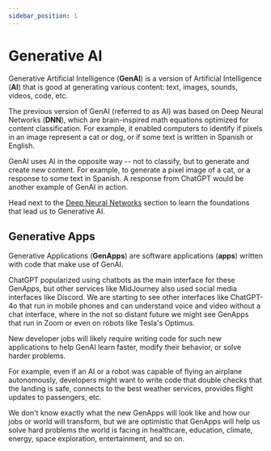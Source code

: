```yaml
---
sidebar_position: 1
---
```


# Generative AI

Generative Artificial Intelligence (**GenAI**) is a version of Artificial Intelligence (**AI**) that is good at generating various content: text, images, sounds, videos, code, etc.

The previous version of GenAI (referred to as AI) was based on Deep Neural Networks (**DNN**), which are brain-inspired math equations optimized for content classification. For example, it enabled computers to identify if pixels in an image represent a cat or dog, or if some text is written in Spanish or English.

GenAI uses AI in the opposite way -- not to classify, but to generate and create new content. For example, to generate a pixel image of a cat, or a response to some text in Spanish. A response from ChatGPT would be another example of GenAI in action.

Head next to the [Deep Neural Networks](dnn) section to learn the foundations that lead us to Generative AI.

## Generative Apps

Generative Applications (**GenApps**) are software applications (**apps**) written with code that make use of GenAI.

ChatGPT popularized using chatbots as the main interface for these GenApps, but other services like MidJourney also used social media interfaces like Discord. We are starting to see other interfaces like ChatGPT-4o that run in mobile phones and can understand voice and video without a chat interface, where in the not so distant future we might see GenApps that run in Zoom or even on robots like Tesla's Optimus.

New developer jobs will likely require writing code for such new applications to help GenAI learn faster, modify their behavior, or solve harder problems.

For example, even if an AI or a robot was capable of flying an airplane autonomously, developers might want to write code that double checks that the landing is safe, connects to the best weather services, provides flight updates to passengers, etc.

We don't know exactly what the new GenApps will look like and how our jobs or world will transform, but we are optimistic that GenApps will help us solve hard problems the world is facing in healthcare, education, climate, energy, space exploration, entertainment, and so on.

